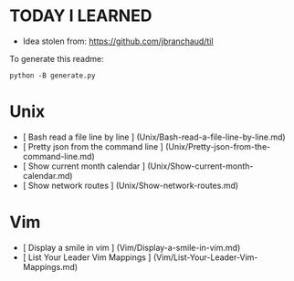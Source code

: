 # TODAY I LEARNED

* Idea stolen from: https://github.com/jbranchaud/til

To generate this readme:

    python -B generate.py

# Unix

* [ Bash read a file line by line ] (Unix/Bash-read-a-file-line-by-line.md)
* [ Pretty json from the command line ] (Unix/Pretty-json-from-the-command-line.md)
* [ Show current month calendar ] (Unix/Show-current-month-calendar.md)
* [ Show network routes ] (Unix/Show-network-routes.md)

# Vim

* [ Display a smile in vim ] (Vim/Display-a-smile-in-vim.md)
* [ List Your Leader Vim Mappings ] (Vim/List-Your-Leader-Vim-Mappings.md)

